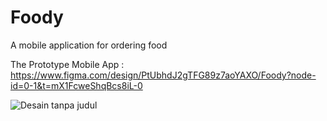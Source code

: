 # Foody
A mobile application for ordering food

The Prototype Mobile App :
https://www.figma.com/design/PtUbhdJ2gTFG89z7aoYAXO/Foody?node-id=0-1&t=mX1FcweShqBcs8iL-0

![Desain tanpa judul](https://github.com/user-attachments/assets/8c67d641-9611-4717-aca7-3e64783a72ba)
